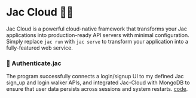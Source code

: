 # Jac Cloud 😶‍🌫️

Jac Cloud is a powerful cloud-native framework that transforms your Jac applications into production-ready API servers with minimal configuration. Simply replace `jac run` with `jac serve` to transform your application into a fully-featured web service.

### 🔐 Authenticate.jac

The program successfully connects a login/signup UI to my defined Jac sign_up and login walker APIs, and integrated Jac-Cloud with MongoDB to ensure that user data persists across sessions and system restarts. [code](https://github.com/MithamoMorgan/Building-Generative-AI-Applications/blob/main/Scale_Agnostic/authenticate.jac).

